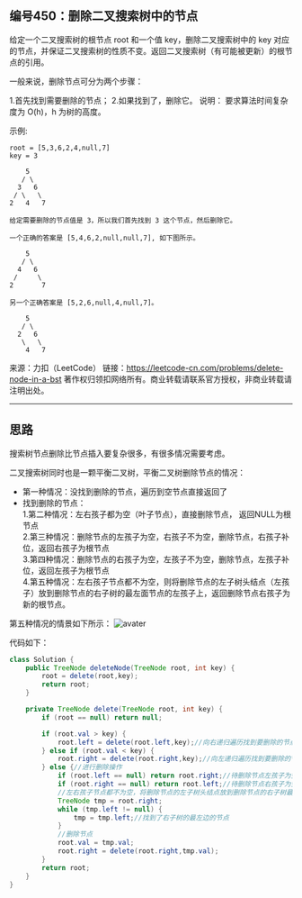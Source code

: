 ## 编号450：删除二叉搜索树中的节点 

给定一个二叉搜索树的根节点 root 和一个值 key，删除二叉搜索树中的 key 对应的节点，并保证二叉搜索树的性质不变。返回二叉搜索树（有可能被更新）的根节点的引用。

一般来说，删除节点可分为两个步骤：

1.首先找到需要删除的节点；
2.如果找到了，删除它。
说明： 要求算法时间复杂度为 O(h)，h 为树的高度。

示例:
```
root = [5,3,6,2,4,null,7]
key = 3

    5
   / \
  3   6
 / \   \
2   4   7

给定需要删除的节点值是 3，所以我们首先找到 3 这个节点，然后删除它。

一个正确的答案是 [5,4,6,2,null,null,7], 如下图所示。

    5
   / \
  4   6
 /     \
2       7

另一个正确答案是 [5,2,6,null,4,null,7]。

    5
   / \
  2   6
   \   \
    4   7
```
来源：力扣（LeetCode）
链接：https://leetcode-cn.com/problems/delete-node-in-a-bst
著作权归领扣网络所有。商业转载请联系官方授权，非商业转载请注明出处。

---

## 思路

搜索树节点删除比节点插入要复杂很多，有很多情况需要考虑。

二叉搜索树同时也是一颗平衡二叉树，平衡二叉树删除节点的情况：
* 第一种情况：没找到删除的节点，遍历到空节点直接返回了
* 找到删除的节点：
</br>1.第二种情况：左右孩子都为空（叶子节点），直接删除节点， 返回NULL为根节点
</br>2.第三种情况：删除节点的左孩子为空，右孩子不为空，删除节点，右孩子补位，返回右孩子为根节点
</br>3.第四种情况：删除节点的右孩子为空，左孩子不为空，删除节点，左孩子补位，返回左孩子为根节点
</br>4.第五种情况：左右孩子节点都不为空，则将删除节点的左子树头结点（左孩子）放到删除节点的右子树的最左面节点的左孩子上，返回删除节点右孩子为新的根节点。

第五种情况的情景如下所示：
![avater](https://camo.githubusercontent.com/4a6ff55863bf30ec834ec9fb9d7bde209f4ecc33b71869ba7d55de4cd14ab970/68747470733a2f2f747661312e73696e61696d672e636e2f6c617267652f30303865476d5a456c7931676e626a336b3539366d673330647130616967797a2e676966)


代码如下：
```java
class Solution {
    public TreeNode deleteNode(TreeNode root, int key) {
        root = delete(root,key);
        return root;
    }

    private TreeNode delete(TreeNode root, int key) {
        if (root == null) return null;

        if (root.val > key) {
            root.left = delete(root.left,key);//向右递归遍历找到要删除的节点
        } else if (root.val < key) {
            root.right = delete(root.right,key);//向左递归遍历找到要删除的节点
        } else {//进行删除操作
            if (root.left == null) return root.right;//待删除节点左孩子为空，右孩子不空，返回右孩子为根节点
            if (root.right == null) return root.left;//待删除节点右孩子为空，右孩子不空，返回左孩子为根节点
            //左右孩子节点都不为空，将删除节点的左子树头结点放到删除节点的右子树最左边的节点
            TreeNode tmp = root.right;
            while (tmp.left != null) {
                tmp = tmp.left;//找到了右子树的最左边的节点
            }
            //删除节点
            root.val = tmp.val;
            root.right = delete(root.right,tmp.val);
        }
        return root;
    }
}
```